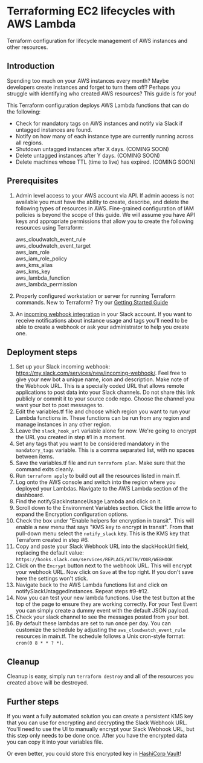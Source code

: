 # Terraforming EC2 lifecycles with AWS Lambda
Terraform configuration for lifecycle management of AWS instances and other resources.

## Introduction
Spending too much on your AWS instances every month?  Maybe developers create instances and forget to turn them off? Perhaps you struggle with identifying who created AWS resources? This guide is for you!

This Terraform configuration deploys AWS Lambda functions that can do the following:

 - Check for mandatory tags on AWS instances and notify via Slack if untagged instances are found.
 - Notify on how many of each instance type are currently running across all regions.
 - Shutdown untagged instances after X days. (COMING SOON)
 - Delete untagged instances after Y days. (COMING SOON)
 - Delete machines whose TTL (time to live) has expired. (COMING SOON)

## Prerequisites
1. Admin level access to your AWS account via API. If admin access is not available you must have the ability to create, describe, and delete the following types of resources in AWS. Fine-grained configuration of IAM policies is beyond the scope of this guide. We will assume you have API keys and appropriate permissions that allow you to create the following resources using Terraform:

    aws\_cloudwatch\_event\_rule  
    aws\_cloudwatch\_event\_target  
    aws\_iam\_role  
    aws\_iam\_role\_policy  
    aws\_kms\_alias  
    aws\_kms\_key  
    aws\_lambda\_function  
    aws\_lambda\_permission  

2. Properly configured workstation or server for running Terraform commands. New to Terraform? Try our [Getting Started Guide](https://www.terraform.io/intro/getting-started/install.html)

3. An [incoming webhook integration](https://api.slack.com/incoming-webhooks) in your Slack account. If you want to receive notifications about instance usage and tags you'll need to be able to create a webhook or ask your administrator to help you create one.

## Deployment steps
1. Set up your Slack incoming webhook: https://my.slack.com/services/new/incoming-webhook/. Feel free to give your new bot a unique name, icon and description. Make note of the Webhook URL. This is a specially coded URL that allows remote applications to post data into your Slack channels. Do not share this link publicly or commit it to your source code repo. Choose the channel you want your bot to post messages to.
2. Edit the variables.tf file and choose which region you want to run your Lambda functions in. These functions can be run from any region and manage instances in any other region.
3. Leave the `slack_hook_url` variable alone for now. We're going to encrypt the URL you created in step #1 in a moment.
4. Set any tags that you want to be considered mandatory in the `mandatory_tags` variable. This is a comma separated list, with no spaces between items. 
5. Save the variables.tf file and run `terraform plan`. Make sure that the command exits cleanly.
6. Run `terraform apply` to build out all the resources listed in main.tf.
7. Log onto the AWS console and switch into the region where you deployed your Lambdas. Navigate to the AWS Lambda section of the dashboard.
8. Find the notifySlackInstanceUsage Lambda and click on it.
9. Scroll down to the Environment Variables section. Click the little arrow to expand the Encryption configuration options.
10. Check the box under "Enable helpers for encryption in transit". This will enable a new menu that says "KMS key to encrypt in transit". From that pull-down menu select the `notify_slack` key. This is the KMS key that Terraform created in step #6.
11. Copy and paste your Slack Webhook URL into the slackHookUrl field, replacing the default value: `https://hooks.slack.com/services/REPLACE/WITH/YOUR/WEBHOOK`
12. Click on the `Encrypt` button next to the webhook URL. This will encrypt your webhook URL. Now click on `Save` at the top right. If you don't save here the settings won't stick.
13. Navigate back to the AWS Lambda functions list and click on notifySlackUntaggedInstances. Repeat steps #9-#12.
14. Now you can test your new lambda functions. Use the test button at the top of the page to ensure they are working correctly. For your Test Event you can simply create a dummy event with the default JSON payload.
15. Check your slack channel to see the messages posted from your bot.
16. By default these lambdas are set to run once per day. You can customize the schedule by adjusting the `aws_cloudwatch_event_rule` resources in main.tf. The schedule follows a Unix cron-style format: `cron(0 8 * * ? *)`.

## Cleanup
Cleanup is easy, simply run `terraform destroy` and all of the resources you created above will be destroyed. 

## Further steps
If you want a fully automated solution you can create a persistent KMS key that you can use for encrypting and decrypting the Slack Webhook URL. You'll need to use the UI to manually encrypt your Slack Webhook URL, but this step only needs to be done once. After you have the encrypted data you can copy it into your variables file.

Or even better, you could store this encrypted key in [HashiCorp Vault](https://www.hashicorp.com/vault)!
